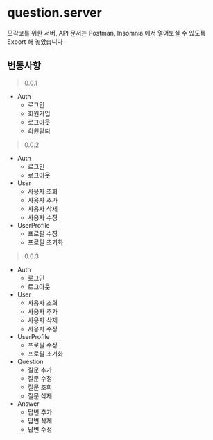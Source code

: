 # question.server

모각코를 위한 서버, API 문서는 Postman, Insomnia 에서 열어보실 수 있도록 Export 해 놓았습니다

## 변동사항

> 0.0.1
- Auth
    - 로그인
    - 회원가입
    - 로그아웃
    - 회원탈퇴

> 0.0.2
- Auth
    - 로그인
    - 로그아웃
- User
    - 사용자 조회
    - 사용자 추가
    - 사용자 삭제
    - 사용자 수정
- UserProfile
    - 프로필 수정
    - 프로필 초기화

> 0.0.3
- Auth
    - 로그인
    - 로그아웃
- User
    - 사용자 조회
    - 사용자 추가
    - 사용자 삭제
    - 사용자 수정
- UserProfile
    - 프로필 수정
    - 프로필 초기화
- Question
    - 질문 추가
    - 질문 수정
    - 질문 조회
    - 질문 삭제
- Answer
    - 답변 추가
    - 답변 삭제
    - 답변 수정
